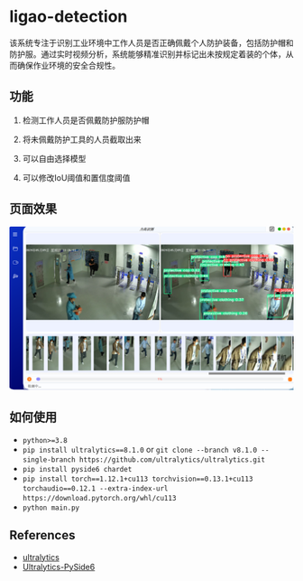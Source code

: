 # ligao-detection

该系统专注于识别工业环境中工作人员是否正确佩戴个人防护装备，包括防护帽和防护服。通过实时视频分析，系统能够精准识别并标记出未按规定着装的个体，从而确保作业环境的安全合规性。

## 功能

1. 检测工作人员是否佩戴防护服防护帽

2. 将未佩戴防护工具的人员截取出来
3. 可以自由选择模型
4. 可以修改IoU阈值和置信度阈值

## 页面效果

![main](images/image-20240918194007670.png)

## 如何使用
- `python>=3.8`
- `pip install ultralytics==8.1.0` or `git clone --branch v8.1.0 --single-branch https://github.com/ultralytics/ultralytics.git`
- `pip install pyside6 chardet`
- `pip install torch==1.12.1+cu113 torchvision==0.13.1+cu113 torchaudio==0.12.1 --extra-index-url https://download.pytorch.org/whl/cu113`
- `python main.py`

## References

- [ultralytics](https://github.com/ultralytics/ultralytics)
- [Ultralytics-PySide6](https://github.com/WangQvQ/Ultralytics-PySide6)
